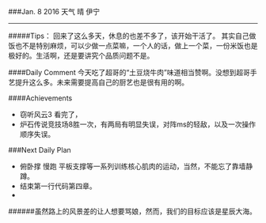 ###Jan. 8 2016 天气 晴 伊宁
***
#####Tips：
回来了这么多天，休息的也差不多了，该开始干活了。
其实自己做饭也不是特别麻烦，可以少做一点菜嘛，一个人的话，做上一个菜，一份米饭也是极好的。生活啊，还是要讲究个品质问题不是。

####Daily Comment
今天吃了超哥的“土豆烧牛肉”味道相当赞啊。没想到超哥手艺提升这么多。未来需要提高自己的厨艺也是很有用的啊。

####Achievements
+ 窃听风云3 看完了，
+ 炉石传说竞技场8胜一次，有两局有明显失误，对阵ms的轻敌，以及一次操作顺序失误。

###Next Daily Plan
+ 俯卧撑 慢跑 平板支撑等一系列训练核心肌肉的运动，当然，不能忘了靠墙静蹲。
+ 结束第一行代码第四章。
+ 

######虽然路上的风景差的让人想要骂娘，然而，我们的目标应该是星辰大海。

